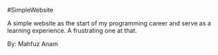 #SimpleWebsite

A simple website as the start of my programming career and serve as a learning experience.
A frustrating one at that.

By: Mahfuz Anam